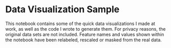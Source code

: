# Data Visualization Sample

This notebook contains some of the quick data visualizations I made at work, as well as the code I wrote to generate them. For privacy reasons, the original data sets are not included. Feature names and values shown within the notebook have been relabeled, rescaled or masked from the real data.
